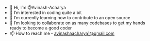 - 👋 Hi, I’m @Avinash-Acharya
- 👀 I’m interested in coding quite a bit
- 🌱 I’m currently learning how to contribute to an open source
- 💞️ I’m looking to collaborate on as many codebases to get my hands ready to become a good coder  
- 📫 How to reach me - avinashaacharya1@gmail.com 

<!---
Avinash-Acharya/Avinash-Acharya is a ✨ special ✨ repository because its `README.md` (this file) appears on your GitHub profile.
You can click the Preview link to take a look at your changes.
--->
